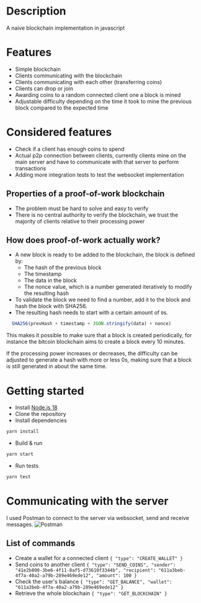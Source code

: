 
# Description
A naive blockchain implementation in javascript

# Features
- Simple blockchain
- Clients communicating with the blockchain
- Clients communicating with each other (transferring coins)
- Clients can drop or join
- Awarding coins to a random connected client one a block is mined
- Adjustable difficulty depending on the time it took to mine the previous block compared to the expected time

# Considered features
- Check if a client has enough coins to spend
- Actual p2p connection between clients, currently clients mine on the main server and have to communicate with that server to perform transactions
- Adding more integration tests to test the websocket implementation

## Properties of a proof-of-work blockchain
- The problem must be hard to solve and easy to verify
- There is no central authority to verify the blockchain, we trust the majority of clients relative to their processing power

## How does proof-of-work actually work?
- A new block is ready to be added to the blockchain, the block is defined by:
  - The hash of the previous block
  - The timestamp
  - The data in the block
  - The nonce value, which is a number generated iteratively to modify the resulting hash
- To validate the block we need to find a number, add it to the block and hash the block with SHA256.
- The resulting hash needs to start with a certain amount of `0`s.
```js
  SHA256(prevHash + timestamp + JSON.stringify(data) + nonce)
```

This makes it possible to make sure that a block is created periodically, for instance the bitcoin blockchain aims to create a block every 10 minutes.

If the processing power increases or decreases, the difficulty can be adjusted to generate a hash with more or less 0s, making sure that a block is still generated in about the same time.

# Getting started
- Install [Node.js 18](https://nodejs.org) 
- Clone the repository
- Install dependencies
```sh
yarn install
```
- Build & run
```sh
yarn start
```
- Run tests
```sh
yarn test
```

# Communicating with the server

I used Postman to connect to the server via websocket, send and receive messages.
![Postman](https://user-images.githubusercontent.com/107947310/178341365-1bbb1004-7b77-4536-bad1-651046460694.png)

## List of commands
- Create a wallet for a connected client `{ "type": "CREATE_WALLET" }`
- Send coins to another client `{ "type": "SEND_COINS", "sender": "41e2b800-3be6-4f11-8af5-d73610f3344b", "recipient": "611a3beb-4f7a-40a2-a79b-289e469ede12", "amount": 100 }`
- Check the user's balance `{ "type": "GET_BALANCE", "wallet": "611a3beb-4f7a-40a2-a79b-289e469ede12" }`
- Retrieve the whole blockchain `{ "type": "GET_BLOCKCHAIN" }`

